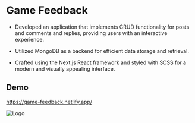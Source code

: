 # Game Feedback

- Developed an application that implements CRUD functionality for
            posts and comments and replies, providing users with an interactive
            experience.

- Utilized MongoDB as a backend for efficient data storage and
            retrieval.

- Crafted using the Next.js React framework and styled with SCSS for a
            modern and visually appealing interface.






## Demo

https://game-feedback.netlify.app/


![Logo](https://imgur.com/a/k69MhZL)
